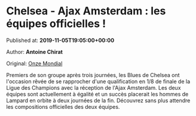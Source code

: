 
# Chelsea - Ajax Amsterdam : les équipes officielles !

Published at: **2019-11-05T19:05:00+00:00**

Author: **Antoine Chirat**

Original: [Onze Mondial](http://www.onzemondial.com/ligue-des-champions/chelsea-ajax-amsterdam-les-equipes-officielles-201725)

Premiers de son groupe après trois journées, les Blues de Chelsea ont l'occasion rêvée de se rapprocher d'une qualification en 1/8 de finale de la Ligue des Champions avec la réception de l'Ajax Amsterdam. Les deux équipes sont actuellement à égalité et un succès placerait les hommes de Lampard en orbite à deux journées de la fin. Découvrez sans plus attendre les compositions officielles des deux équipes.
 
